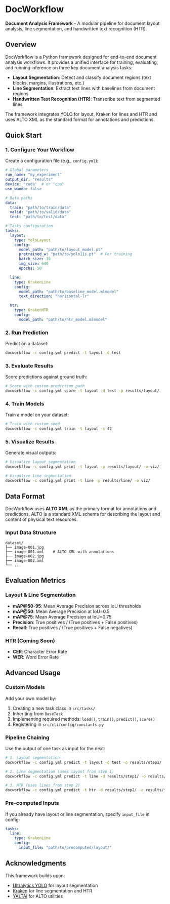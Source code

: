 # DocWorkflow

**Document Analysis Framework** - A modular pipeline for document layout analysis, line segmentation, and handwritten text recognition (HTR).

## Overview

DocWorkflow is a Python framework designed for end-to-end document analysis workflows. It provides a unified interface for training, evaluating, and running inference on three key document analysis tasks:

- **Layout Segmentation**: Detect and classify document regions (text blocks, margins, illustrations, etc.)
- **Line Segmentation**: Extract text lines with baselines from document regions
- **Handwritten Text Recognition (HTR)**: Transcribe text from segmented lines

The framework integrates YOLO for layout, Kraken for lines and HTR and uses ALTO XML as the standard format for annotations and predictions.


## Quick Start

### 1. Configure Your Workflow

Create a configuration file (e.g., `config.yml`):

```yaml
# Global parameters
run_name: "my_experiment"
output_dir: "results"
device: "cuda"  # or "cpu"
use_wandb: false

# Data paths
data:
  train: "path/to/train/data"
  valid: "path/to/valid/data"
  test: "path/to/test/data"

# Tasks configuration
tasks:
  layout: 
    type: YoloLayout
    config:
      model_path: "path/to/layout_model.pt"
      pretrained_w: "path/to/yolo11s.pt"  # For training
      batch_size: 16
      img_size: 640
      epochs: 50

  line:
    type: KrakenLine
    config:
      model_path: "path/to/baseline_model.mlmodel"
      text_direction: "horizontal-lr"

  htr:
    type: KrakenHTR
    config:
      model_path: "path/to/htr_model.mlmodel"
```

### 2. Run Prediction

Predict on a dataset:

```bash
docworkflow -c config.yml predict -t layout -d test
```

### 3. Evaluate Results

Score predictions against ground truth:

```bash
# Score with custom prediction path
docworkflow -c config.yml score -t layout -d test -p results/layout/
```

### 4. Train Models

Train a model on your dataset:

```bash
# Train with custom seed
docworkflow -c config.yml train -t layout -s 42
```

### 5. Visualize Results

Generate visual outputs:

```bash
# Visualize layout segmentation
docworkflow -c config.yml print -t layout -p results/layout/ -o viz/

# Visualize line segmentation
docworkflow -c config.yml print -t line -p results/line/ -o viz/
```


## Data Format

DocWorkflow uses **ALTO XML** as the primary format for annotations and predictions. ALTO is a standard XML schema for describing the layout and content of physical text resources.

### Input Data Structure

```
dataset/
├── image-001.jpg
├── image-001.xml    # ALTO XML with annotations
├── image-002.jpg
├── image-002.xml
└── ...
```

## Evaluation Metrics

### Layout & Line Segmentation
- **mAP@50-95**: Mean Average Precision across IoU thresholds
- **mAP@50**: Mean Average Precision at IoU=0.5
- **mAP@75**: Mean Average Precision at IoU=0.75
- **Precision**: True positives / (True positives + False positives)
- **Recall**: True positives / (True positives + False negatives)

### HTR (Coming Soon)
- **CER**: Character Error Rate
- **WER**: Word Error Rate

## Advanced Usage

### Custom Models

Add your own model by:

1. Creating a new task class in `src/tasks/`
2. Inheriting from `BaseTask`
3. Implementing required methods: `load()`, `train()`, `predict()`, `score()`
4. Registering in `src/cli/config/constants.py`

### Pipeline Chaining

Use the output of one task as input for the next:

```bash
# 1. Layout segmentation
docworkflow -c config.yml predict -t layout -d test -o results/step1/

# 2. Line segmentation (uses layout from step 1)
docworkflow -c config.yml predict -t line -d results/step1/ -o results/step2/

# 3. HTR (uses lines from step 2)
docworkflow -c config.yml predict -t htr -d results/step2/ -o results/final/
```

### Pre-computed Inputs

If you already have layout or line segmentation, specify `input_file` in config:

```yaml
tasks:
  line:
    type: KrakenLine
    config:
      input_file: "path/to/precomputed/layout/"
```

## Acknowledgments

This framework builds upon:
- [Ultralytics YOLO](https://github.com/ultralytics/ultralytics) for layout segmentation
- [Kraken](https://github.com/mittagessen/kraken) for line segmentation and HTR
- [YALTAi](https://github.com/PonteIneptique/YALTAi) for ALTO utilities

